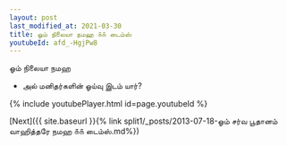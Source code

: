 ```yaml
---
layout: post
last_modified_at: 2021-03-30
title: ஓம் நிலையா நமஹ ௧௧ டைம்ஸ்
youtubeId: afd_-HgjPw8
---
```

 
 
 ஓம் நிலையா நமஹ  
 
 -  அல் மனிதர்களின் ஓய்வு இடம் யார்? 
 
  
 
  
 
 
 
 
 
 


{% include youtubePlayer.html id=page.youtubeId %}
 
[Next]({{ site.baseurl }}{% link  split1/_posts/2013-07-18-ஓம் சர்வ பூதானம் வாஹித்தரே நமஹ ௧௧ டைம்ஸ்.md%})
 
